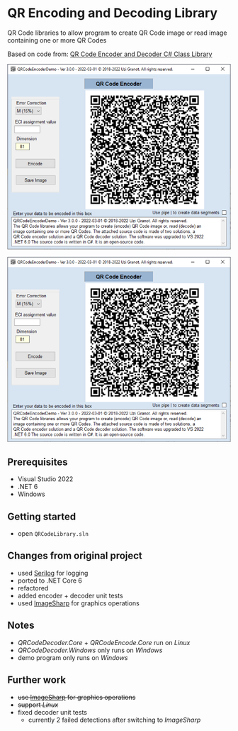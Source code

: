 # QR Encoding and Decoding Library
QR Code libraries to allow program to create QR Code image or read image containing one or more QR Codes

Based on code from:
[QR Code Encoder and Decoder C# Class Library](https://www.codeproject.com/Articles/1250071/QR-Code-Encoder-and-Decoder-Csharp-Class-Library-f)

![encoder](docs/encoder.png)
<p/>

![encoder](docs/encoder.png)
<p/>

## Prerequisites
* Visual Studio 2022
* .NET 6
* Windows

## Getting started
* open `QRCodeLibrary.sln`

## Changes from original project
* used [Serilog](https://serilog.net/) for logging
* ported to .NET Core 6
* refactored
* added encoder + decoder unit tests
* used [ImageSharp](https://github.com/SixLabors/ImageSharp) for graphics operations

## Notes
* _QRCodeDecoder.Core_ + _QRCodeEncode.Core_ run on _Linux_
* _QRCodeDecoder.Windows_ only runs on _Windows_
* demo program only runs on _Windows_

## Further work
* ~~use [ImageSharp](https://github.com/SixLabors/ImageSharp) for graphics operations~~
* ~~support _Linux_~~
* fixed decoder unit tests
  * currently 2 failed detections after switching to _ImageSharp_


